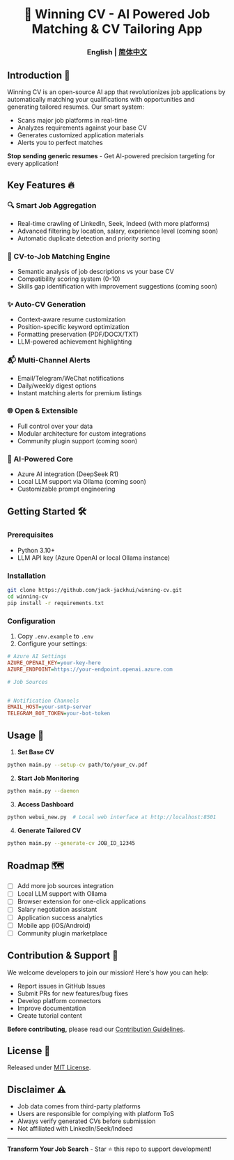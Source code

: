 <div align="center">
<h1 align="center">🚀 Winning CV - AI Powered Job Matching & CV Tailoring App</h1>

<h3>English | <a href="README-zh.md">简体中文</a></h3>

</div>

## Introduction 📌
Winning CV is an open-source AI app that revolutionizes job applications by automatically matching your qualifications with opportunities and generating tailored resumes. Our smart system:

- Scans major job platforms in real-time
- Analyzes requirements against your base CV
- Generates customized application materials
- Alerts you to perfect matches

**Stop sending generic resumes** - Get AI-powered precision targeting for every application!

## Key Features 🔥
### 🔍 Smart Job Aggregation
- Real-time crawling of LinkedIn, Seek, Indeed (with more platforms)
- Advanced filtering by location, salary, experience level (coming soon)
- Automatic duplicate detection and priority sorting

### 🎯 CV-to-Job Matching Engine
- Semantic analysis of job descriptions vs your base CV
- Compatibility scoring system (0-10)
- Skills gap identification with improvement suggestions (coming soon)

### ✨ Auto-CV Generation
- Context-aware resume customization
- Position-specific keyword optimization
- Formatting preservation (PDF/DOCX/TXT)
- LLM-powered achievement highlighting

### 📬 Multi-Channel Alerts
- Email/Telegram/WeChat notifications
- Daily/weekly digest options
- Instant matching alerts for premium listings

### 🌐 Open & Extensible
- Full control over your data
- Modular architecture for custom integrations
- Community plugin support (coming soon)

### 🤖 AI-Powered Core
- Azure AI integration (DeepSeek R1)
- Local LLM support via Ollama (coming soon)
- Customizable prompt engineering

## Getting Started 🛠️
### Prerequisites
- Python 3.10+
- LLM API key (Azure OpenAI or local Ollama instance)

### Installation
```bash
git clone https://github.com/jack-jackhui/winning-cv.git
cd winning-cv
pip install -r requirements.txt
```

### Configuration
1. Copy `.env.example` to `.env`
2. Configure your settings:
```ini
# Azure AI Settings
AZURE_OPENAI_KEY=your-key-here
AZURE_ENDPOINT=https://your-endpoint.openai.azure.com

# Job Sources


# Notification Channels
EMAIL_HOST=your-smtp-server
TELEGRAM_BOT_TOKEN=your-bot-token
```

## Usage 🚦
1. **Set Base CV**
```bash
python main.py --setup-cv path/to/your_cv.pdf
```

2. **Start Job Monitoring**
```bash
python main.py --daemon
```

3. **Access Dashboard**
```bash
python webui_new.py  # Local web interface at http://localhost:8501
```

4. **Generate Tailored CV**
```bash
python main.py --generate-cv JOB_ID_12345
```

## Roadmap 🗺️
- [ ] Add more job sources integration
- [ ] Local LLM support with Ollama
- [ ] Browser extension for one-click applications
- [ ] Salary negotiation assistant
- [ ] Application success analytics
- [ ] Mobile app (iOS/Android)
- [ ] Community plugin marketplace

## Contribution & Support 🤝
We welcome developers to join our mission! Here's how you can help:
- Report issues in GitHub Issues
- Submit PRs for new features/bug fixes
- Develop platform connectors
- Improve documentation
- Create tutorial content

**Before contributing,** please read our [Contribution Guidelines](CONTRIBUTING.md).

## License 📄
Released under [MIT License](LICENSE). 

## Disclaimer ⚠️
- Job data comes from third-party platforms
- Users are responsible for complying with platform ToS
- Always verify generated CVs before submission
- Not affiliated with LinkedIn/Seek/Indeed

---

**Transform Your Job Search** - Star ⭐ this repo to support development!